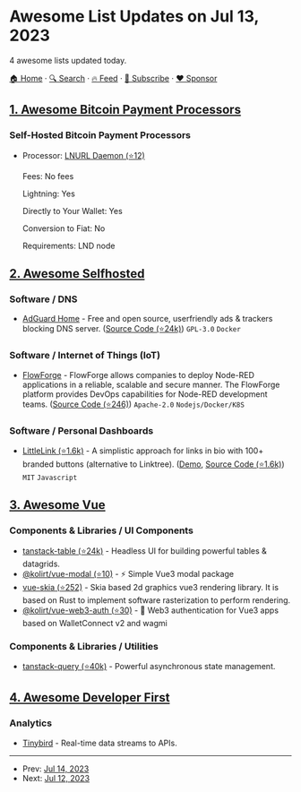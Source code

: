 # Awesome List Updates on Jul 13, 2023

4 awesome lists updated today.

[🏠 Home](/README.md) · [🔍 Search](https://www.trackawesomelist.com/search/) · [🔥 Feed](https://www.trackawesomelist.com/rss.xml) · [📮 Subscribe](https://trackawesomelist.us17.list-manage.com/subscribe?u=d2f0117aa829c83a63ec63c2f&id=36a103854c) · [❤️  Sponsor](https://github.com/sponsors/theowenyoung)



## [1. Awesome Bitcoin Payment Processors](/content/alexk111/awesome-bitcoin-payment-processors/README.md)

### Self-Hosted Bitcoin Payment Processors

- Processor: [LNURL Daemon (⭐12)](https://github.com/yanascz/lnurld)

  Fees: No fees

  Lightning: Yes

  Directly to Your Wallet: Yes

  Conversion to Fiat: No

  Requirements: LND node



## [2. Awesome Selfhosted](/content/awesome-selfhosted/awesome-selfhosted/README.md)

### Software / DNS

*   [AdGuard Home](https://adguard.com/en/adguard-home/overview.html) - Free and open source, userfriendly ads & trackers blocking DNS server. ([Source Code (⭐24k)](https://github.com/AdguardTeam/AdGuardHome)) `GPL-3.0` `Docker`

### Software / Internet of Things (IoT)

*   [FlowForge](https://flowforge.com/) - FlowForge allows companies to deploy Node-RED applications in a reliable, scalable and secure manner. The FlowForge platform provides DevOps capabilities for Node-RED development teams. ([Source Code (⭐246)](https://github.com/flowforge/flowforge)) `Apache-2.0` `Nodejs/Docker/K8S`

### Software / Personal Dashboards

*   [LittleLink (⭐1.6k)](https://github.com/sethcottle/littlelink/) - A simplistic approach for links in bio with 100+ branded buttons (alternative to Linktree). ([Demo](https://littlelink.io/), [Source Code (⭐1.6k)](https://github.com/sethcottle/littlelink)) `MIT` `Javascript`

## [3. Awesome Vue](/content/vuejs/awesome-vue/README.md)

### Components & Libraries / UI Components

*   [tanstack-table (⭐24k)](https://github.com/tanstack/table) - Headless UI for building powerful tables & datagrids.
*   [@kolirt/vue-modal (⭐10)](https://github.com/kolirt/vue-modal) - ⚡️ Simple Vue3 modal package
*   [vue-skia (⭐252)](https://github.com/rustq/vue-skia) - Skia based 2d graphics vue3 rendering library. It is based on Rust to implement software rasterization to perform rendering.
*   [@kolirt/vue-web3-auth (⭐30)](https://github.com/kolirt/vue-web3-auth) - 💎 Web3 authentication for Vue3 apps based on WalletConnect v2 and wagmi

### Components & Libraries / Utilities

*   [tanstack-query (⭐40k)](https://github.com/tanstack/query) - Powerful asynchronous state management.

## [4. Awesome Developer First](/content/agamm/awesome-developer-first/README.md)

### Analytics

*   [Tinybird](https://www.tinybird.co/) - Real-time data streams to APIs.

---

- Prev: [Jul 14, 2023](/content/2023/07/14/README.md)
- Next: [Jul 12, 2023](/content/2023/07/12/README.md)